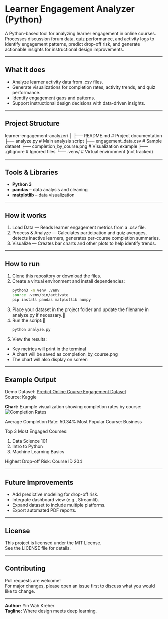 # Learner Engagement Analyzer (Python)

A Python-based tool for analyzing learner engagement in online courses.  
Processes discussion forum data, quiz performance, and activity logs to identify engagement patterns, predict drop-off risk, and generate actionable insights for instructional design improvements.

---

## What it does

- Analyze learner activity data from .csv files.
- Generate visualizations for completion rates, activity trends, and quiz performance.
- Identify engagement gaps and patterns.
- Support instructional design decisions with data-driven insights.

---

## Project Structure

learner-engagement-analyzer/
│
├── README.md                 # Project documentation
├── analyze.py                # Main analysis script
├── engagement_data.csv       # Sample dataset
├── completion_by_course.png  # Visualization example
├── .gitignore                # Ignored files
└── .venv/                    # Virtual environment (not tracked)

---

## Tools & Libraries
- **Python 3**
- **pandas** – data analysis and cleaning
- **matplotlib** – data visualization

---

## How it works

1. Load Data — Reads learner engagement metrics from a .csv file.  
2. Process & Analyze — Calculates participation and quiz averages, detects inactive learners, generates per-course completion summaries.  
3. Visualize — Creates bar charts and other plots to help identify trends.

---

## How to run
1. Clone this repository or download the files.
2. Create a virtual environment and install dependencies:
   ```bash
   python3 -m venv .venv
   source .venv/bin/activate
   pip install pandas matplotlib numpy
   ```
3. Place your dataset in the project folder and update the filename in analyze.py if necessary.
4. Run the script:
   ```bash
   python analyze.py
    ```
5. View the results:
- Key metrics will print in the terminal
- A chart will be saved as completion_by_course.png
- The chart will also display on screen

---

## Example Output
Demo Dataset: [Predict Online Course Engagement Dataset](https://www.kaggle.com/datasets/rabieelkharoua/predict-online-course-engagement-dataset)  
Source: Kaggle

**Chart:**
Example visualization showing completion rates by course:  
![Completion Rates](completion_by_course.png)

Average Completion Rate: 50.34%
Most Popular Course: Business

Top 3 Most Engaged Courses:
1. Data Science 101
2. Intro to Python
3. Machine Learning Basics

Highest Drop-off Risk: Course ID 204

---

## Future Improvements

- Add predictive modeling for drop-off risk.
- Integrate dashboard view (e.g., Streamlit).
- Expand dataset to include multiple platforms.
- Export automated PDF reports.

---

## License

This project is licensed under the MIT License.  
See the LICENSE file for details.

---

## Contributing

Pull requests are welcome!  
For major changes, please open an issue first to discuss what you would like to change.

---

**Author:** Yin Wah Kreher  
**Tagline:** Where design meets deep learning.
